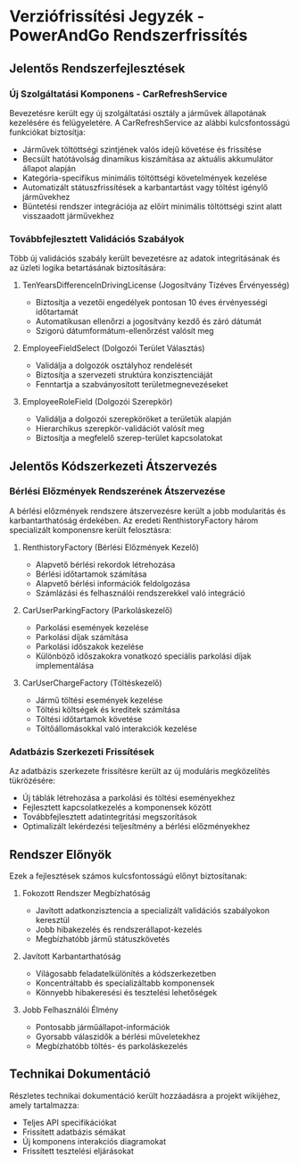 # Verziófrissítési Jegyzék - PowerAndGo Rendszerfrissítés

## Jelentős Rendszerfejlesztések

### Új Szolgáltatási Komponens - CarRefreshService

Bevezetésre került egy új szolgáltatási osztály a járművek állapotának kezelésére és felügyeletére. A CarRefreshService az alábbi kulcsfontosságú funkciókat biztosítja:

- Járművek töltöttségi szintjének valós idejű követése és frissítése
- Becsült hatótávolság dinamikus kiszámítása az aktuális akkumulátor állapot alapján
- Kategória-specifikus minimális töltöttségi követelmények kezelése
- Automatizált státuszfrissítések a karbantartást vagy töltést igénylő járművekhez
- Büntetési rendszer integrációja az előírt minimális töltöttségi szint alatt visszaadott járművekhez

### Továbbfejlesztett Validációs Szabályok

Több új validációs szabály került bevezetésre az adatok integritásának és az üzleti logika betartásának biztosítására:

1. TenYearsDifferenceInDrivingLicense (Jogosítvány Tízéves Érvényesség)
   - Biztosítja a vezetői engedélyek pontosan 10 éves érvényességi időtartamát
   - Automatikusan ellenőrzi a jogosítvány kezdő és záró dátumát
   - Szigorú dátumformátum-ellenőrzést valósít meg

2. EmployeeFieldSelect (Dolgozói Terület Választás)
   - Validálja a dolgozók osztályhoz rendelését
   - Biztosítja a szervezeti struktúra konzisztenciáját
   - Fenntartja a szabványosított területmegnevezéseket

3. EmployeeRoleField (Dolgozói Szerepkör)
   - Validálja a dolgozói szerepköröket a területük alapján
   - Hierarchikus szerepkör-validációt valósít meg
   - Biztosítja a megfelelő szerep-terület kapcsolatokat

## Jelentős Kódszerkezeti Átszervezés

### Bérlési Előzmények Rendszerének Átszervezése

A bérlési előzmények rendszere átszervezésre került a jobb modularitás és karbantarthatóság érdekében. Az eredeti RenthistoryFactory három specializált komponensre került felosztásra:

1. RenthistoryFactory (Bérlési Előzmények Kezelő)
   - Alapvető bérlési rekordok létrehozása
   - Bérlési időtartamok számítása
   - Alapvető bérlési információk feldolgozása
   - Számlázási és felhasználói rendszerekkel való integráció

2. CarUserParkingFactory (Parkoláskezelő)
   - Parkolási események kezelése 
   - Parkolási díjak számítása
   - Parkolási időszakok kezelése
   - Különböző időszakokra vonatkozó speciális parkolási díjak implementálása

3. CarUserChargeFactory (Töltéskezelő)
   - Jármű töltési események kezelése
   - Töltési költségek és kreditek számítása
   - Töltési időtartamok követése
   - Töltőállomásokkal való interakciók kezelése

### Adatbázis Szerkezeti Frissítések

Az adatbázis szerkezete frissítésre került az új moduláris megközelítés tükrözésére:
- Új táblák létrehozása a parkolási és töltési eseményekhez
- Fejlesztett kapcsolatkezelés a komponensek között
- Továbbfejlesztett adatintegritási megszorítások
- Optimalizált lekérdezési teljesítmény a bérlési előzményekhez

## Rendszer Előnyök

Ezek a fejlesztések számos kulcsfontosságú előnyt biztosítanak:

1. Fokozott Rendszer Megbízhatóság
   - Javított adatkonzisztencia a specializált validációs szabályokon keresztül
   - Jobb hibakezelés és rendszerállapot-kezelés
   - Megbízhatóbb jármű státuszkövetés

2. Javított Karbantarthatóság
   - Világosabb feladatelkülönítés a kódszerkezetben
   - Koncentráltabb és specializáltabb komponensek
   - Könnyebb hibakeresési és tesztelési lehetőségek

3. Jobb Felhasználói Élmény
   - Pontosabb járműállapot-információk
   - Gyorsabb válaszidők a bérlési műveletekhez
   - Megbízhatóbb töltés- és parkoláskezelés

## Technikai Dokumentáció

Részletes technikai dokumentáció került hozzáadásra a projekt wikijéhez, amely tartalmazza:
- Teljes API specifikációkat
- Frissített adatbázis sémákat
- Új komponens interakciós diagramokat
- Frissített tesztelési eljárásokat
